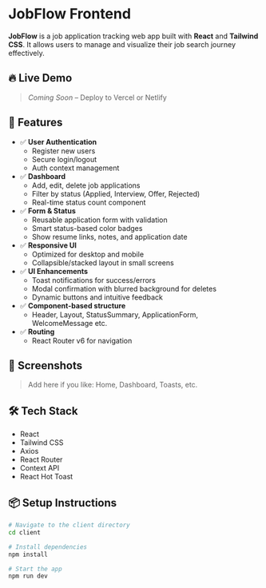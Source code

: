 # JobFlow Frontend

**JobFlow** is a job application tracking web app built with **React** and **Tailwind CSS**. It allows users to manage and visualize their job search journey effectively.

## 🔥 Live Demo

> _Coming Soon_ – Deploy to Vercel or Netlify

## 🚀 Features

- ✅ **User Authentication**
  - Register new users
  - Secure login/logout
  - Auth context management
- ✅ **Dashboard**
  - Add, edit, delete job applications
  - Filter by status (Applied, Interview, Offer, Rejected)
  - Real-time status count component
- ✅ **Form & Status**
  - Reusable application form with validation
  - Smart status-based color badges
  - Show resume links, notes, and application date
- ✅ **Responsive UI**
  - Optimized for desktop and mobile
  - Collapsible/stacked layout in small screens
- ✅ **UI Enhancements**
  - Toast notifications for success/errors
  - Modal confirmation with blurred background for deletes
  - Dynamic buttons and intuitive feedback
- ✅ **Component-based structure**
  - Header, Layout, StatusSummary, ApplicationForm, WelcomeMessage etc.
- ✅ **Routing**
  - React Router v6 for navigation

## 📸 Screenshots

> Add here if you like: Home, Dashboard, Toasts, etc.

## 🛠️ Tech Stack

- React
- Tailwind CSS
- Axios
- React Router
- Context API
- React Hot Toast

## 📦 Setup Instructions

```bash
# Navigate to the client directory
cd client

# Install dependencies
npm install

# Start the app
npm run dev
